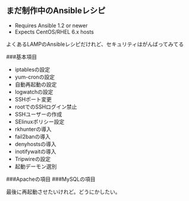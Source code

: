 ## まだ制作中のAnsibleレシピ

- Requires Ansible 1.2 or newer
- Expects CentOS/RHEL 6.x hosts

よくあるLAMPのAnsibleレシピだけれど、セキュリティはがんばってみてる

###基本項目
- iptablesの設定
- yum-cronの設定
- 自動再起動の設定
- logwatchの設定
- SSHポート変更
- rootでのSSHログイン禁止
- SSHユーザーの作成
- SElinuxポリシー設定
- rkhunterの導入
- fail2banの導入
- denyhostsの導入
- inotifywaitの導入
- Tripwireの設定
- 起動デーモン選別

###Apacheの項目
###MySQLの項目

最後に再起動させたいけれど。どうにかしたい。
